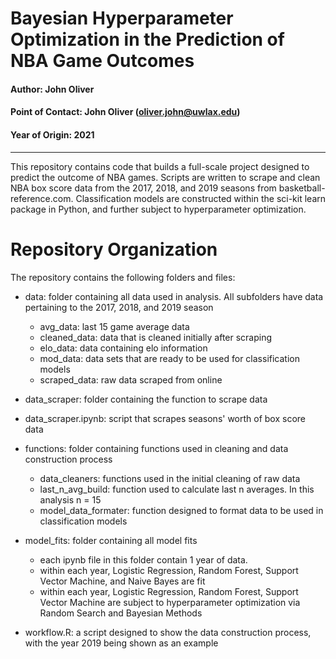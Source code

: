 # Bayesian Hyperparameter Optimization in the Prediction of NBA Game Outcomes

#### Author: John Oliver
#### Point of Contact: John Oliver (oliver.john@uwlax.edu)
#### Year of Origin: 2021

*** 

This repository contains code that builds a full-scale project designed to predict the outcome of NBA games. Scripts are written to scrape and clean NBA box score data from the 2017, 2018, and 2019 seasons from basketball-reference.com. Classification models are constructed within the sci-kit learn package in Python, and further subject to hyperparameter optimization.

# Repository Organization 

The repository contains the following folders and files:

- data: folder containing all data used in analysis. All subfolders have data pertaining to the 2017, 2018, and 2019 season
  * avg_data: last 15 game average data
  * cleaned_data: data that is cleaned initially after scraping
  * elo_data: data containing elo information
  * mod_data: data sets that are ready to be used for classification models
  * scraped_data: raw data scraped from online 

- data_scraper: folder containing the function to scrape data
 * data_scraper.ipynb: script that scrapes seasons' worth of box score data

- functions: folder containing functions used in cleaning and data construction process
  * data_cleaners: functions used in the initial cleaning of raw data
  * last_n_avg_build: function used to calculate last n averages. In this analysis n = 15
  * model_data_formater: function designed to format data to be used in classification models

- model_fits: folder containing all model fits
  * each ipynb file in this folder contain 1 year of data.
  * within each year, Logistic Regression, Random Forest, Support Vector Machine, and Naive Bayes are fit
  * within each year, Logistic Regression, Random Forest, Support Vector Machine are subject to hyperparameter optimization via Random Search and Bayesian Methods

- workflow.R: a script designed to show the data construction process, with the year 2019 being shown as an example 

